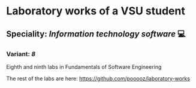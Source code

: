 # Laboratory works of a VSU student
## Speciality: ***Information technology software*** :computer:
### Variant: ***8***

Eighth and ninth labs in Fundamentals of Software Engineering

The rest of the labs are here: https://github.com/pooooz/laboratory-works

